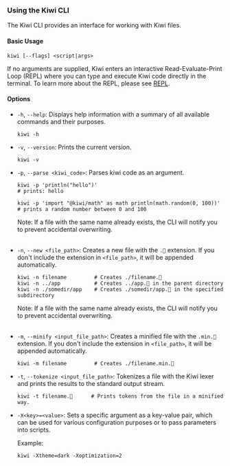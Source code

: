 ### Using the Kiwi CLI

The Kiwi CLI provides an interface for working with Kiwi files.

#### Basic Usage

```
kiwi [--flags] <script|args>
```

If no arguments are supplied, Kiwi enters an interactive Read-Evaluate-Print Loop (REPL) where you can type and execute Kiwi code directly in the terminal. To learn more about the REPL, please see [REPL](repl.md).

#### Options

- `-h`, `--help`: Displays help information with a summary of all available commands and their purposes.

  ```
  kiwi -h
  ```

- `-v`, `--version`: Prints the current version.

  ```
  kiwi -v
  ```

- `-p`, `--parse <kiwi_code>`: Parses kiwi code as an argument.

  ```
  kiwi -p 'println("hello")' 
  # prints: hello
  
  kiwi -p 'import "@kiwi/math" as math println(math.random(0, 100))' 
  # prints a random number between 0 and 100
  ```

  Note: If a file with the same name already exists, the CLI will notify you to prevent accidental overwriting.<br><br>

- `-n`, `--new <file_path>`: Creates a new file with the `.🥝` extension. If you don't include the extension in `<file_path>`, it will be appended automatically.

  ```
  kiwi -n filename         # Creates ./filename.🥝
  kiwi -n ../app           # Creates ../app.🥝 in the parent directory
  kiwi -n ./somedir/app    # Creates ./somedir/app.🥝 in the specified subdirectory
  ```

  Note: If a file with the same name already exists, the CLI will notify you to prevent accidental overwriting.<br><br>

- `-m`, `--minify <input_file_path>`: Creates a minified file with the `.min.🥝` extension. If you don't include the extension in `<file_path>`, it will be appended automatically.

  ```
  kiwi -m filename         # Creates ./filename.min.🥝
  ```

- `-t`, `--tokenize <input_file_path>`: Tokenizes a file with the Kiwi lexer and prints the results to the standard output stream.

  ```
  kiwi -t filename.🥝      # Prints tokens from the file in a minified way.
  ```

- `-X<key>=<value>`: Sets a specific argument as a key-value pair, which can be used for various configuration purposes or to pass parameters into scripts.

  Example:
  ```
  kiwi -Xtheme=dark -Xoptimization=2
  ```